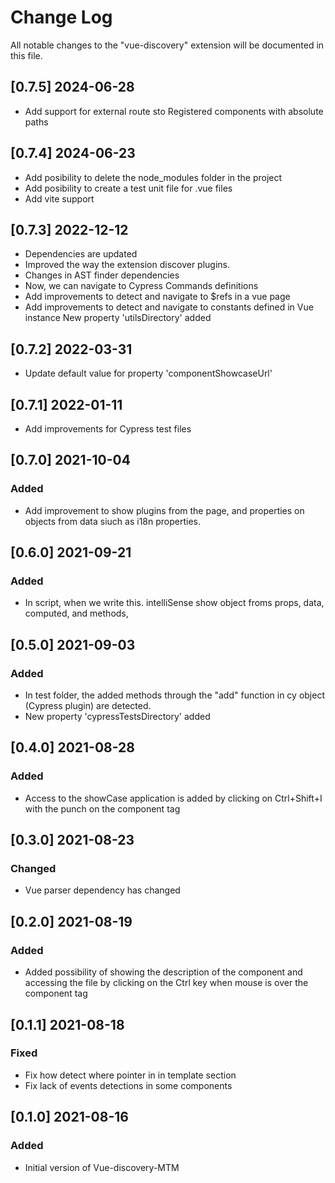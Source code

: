 # Change Log

All notable changes to the "vue-discovery" extension will be documented in this file.

## [0.7.5] 2024-06-28

- Add support for external route sto Registered components with absolute paths

## [0.7.4] 2024-06-23

- Add posibility to delete the node_modules folder in the project
- Add posibility to create a test unit file for .vue files
- Add vite support

## [0.7.3] 2022-12-12

-   Dependencies are updated
-   Improved the way the extension discover plugins.
-   Changes in AST finder dependencies
-   Now, we can navigate to Cypress Commands definitions
-   Add improvements to detect and navigate to $refs in a vue page
-   Add improvements to detect and navigate to constants defined in Vue instance
    New property 'utilsDirectory' added

## [0.7.2] 2022-03-31

-   Update default value for property 'componentShowcaseUrl'

## [0.7.1] 2022-01-11

-   Add improvements for Cypress test files

## [0.7.0] 2021-10-04

### Added

-   Add improvement to show plugins from the page, and properties on objects from data siuch as i18n properties.

## [0.6.0] 2021-09-21

### Added

-   In script, when we write this. intelliSense show object froms props, data, computed, and methods,

## [0.5.0] 2021-09-03

### Added

-   In test folder, the added methods through the "add" function in cy object (Cypress plugin) are detected.
-   New property 'cypressTestsDirectory' added

## [0.4.0] 2021-08-28

### Added

-   Access to the showCase application is added by clicking on Ctrl+Shift+I with the punch on the component tag

## [0.3.0] 2021-08-23

### Changed

-   Vue parser dependency has changed

## [0.2.0] 2021-08-19

### Added

-   Added possibility of showing the description of the component and accessing the file by clicking on the Ctrl key when mouse is over the component tag

## [0.1.1] 2021-08-18

### Fixed

-   Fix how detect where pointer in in template section
-   Fix lack of events detections in some components

## [0.1.0] 2021-08-16

### Added

-   Initial version of Vue-discovery-MTM
